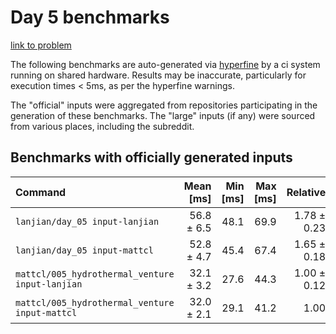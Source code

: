 # Day 5 benchmarks

[link to problem](http://adventofcode.com/2021/day/5)

The following benchmarks are auto-generated via [hyperfine](https://github.com/sharkdp/hyperfine) by a ci system running on shared hardware. Results may be inaccurate, particularly for execution times < 5ms, as per the hyperfine warnings.

The "official" inputs were aggregated from repositories participating in the generation of these benchmarks. The "large" inputs (if any) were sourced from various places, including the subreddit.

## Benchmarks with officially generated inputs
| Command | Mean [ms] | Min [ms] | Max [ms] | Relative |
|:---|---:|---:|---:|---:|
| `lanjian/day_05 input-lanjian` | 56.8 ± 6.5 | 48.1 | 69.9 | 1.78 ± 0.23 |
| `lanjian/day_05 input-mattcl` | 52.8 ± 4.7 | 45.4 | 67.4 | 1.65 ± 0.18 |
| `mattcl/005_hydrothermal_venture input-lanjian` | 32.1 ± 3.2 | 27.6 | 44.3 | 1.00 ± 0.12 |
| `mattcl/005_hydrothermal_venture input-mattcl` | 32.0 ± 2.1 | 29.1 | 41.2 | 1.00 |
